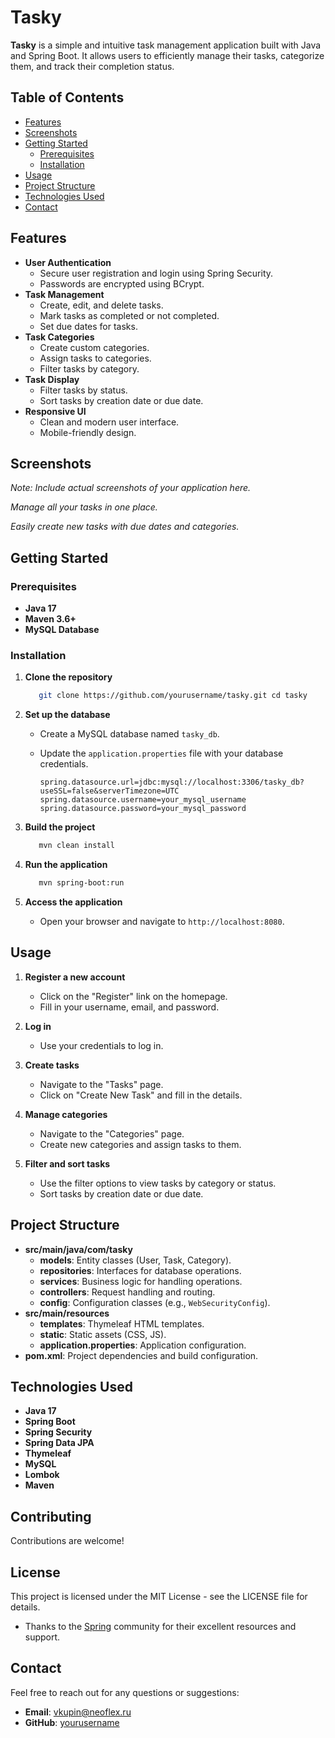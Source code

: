 # Tasky

**Tasky** is a simple and intuitive task management application built with Java and Spring Boot. It allows users to efficiently manage their tasks, categorize them, and track their completion status.

## Table of Contents

- [Features](#features)
- [Screenshots](#screenshots)
- [Getting Started](#getting-started)
    - [Prerequisites](#prerequisites)
    - [Installation](#installation)
- [Usage](#usage)
- [Project Structure](#project-structure)
- [Technologies Used](#technologies-used)
- [Contact](#contact)

## Features

- **User Authentication**
    - Secure user registration and login using Spring Security.
    - Passwords are encrypted using BCrypt.
- **Task Management**
    - Create, edit, and delete tasks.
    - Mark tasks as completed or not completed.
    - Set due dates for tasks.
- **Task Categories**
    - Create custom categories.
    - Assign tasks to categories.
    - Filter tasks by category.
- **Task Display**
    - Filter tasks by status.
    - Sort tasks by creation date or due date.
- **Responsive UI**
    - Clean and modern user interface.
    - Mobile-friendly design.

## Screenshots

_Note: Include actual screenshots of your application here._

_Manage all your tasks in one place._

_Easily create new tasks with due dates and categories._

## Getting Started

### Prerequisites

- **Java 17**
- **Maven 3.6+**
- **MySQL Database**

### Installation

1. **Clone the repository**
    
    ```bash
       git clone https://github.com/yourusername/tasky.git cd tasky
    ```
    
3. **Set up the database**
    
    - Create a MySQL database named `tasky_db`.
        
    - Update the `application.properties` file with your database credentials.
        
        ```
        spring.datasource.url=jdbc:mysql://localhost:3306/tasky_db?useSSL=false&serverTimezone=UTC
        spring.datasource.username=your_mysql_username
        spring.datasource.password=your_mysql_password
        ```
        
4. **Build the project**
    ```bash
       mvn clean install
    ```
5. **Run the application**
    
    ```bash
       mvn spring-boot:run
    ```
    
6. **Access the application**
    
    - Open your browser and navigate to `http://localhost:8080`.

## Usage

1. **Register a new account**
    
    - Click on the "Register" link on the homepage.
    - Fill in your username, email, and password.
2. **Log in**
    
    - Use your credentials to log in.
3. **Create tasks**
    
    - Navigate to the "Tasks" page.
    - Click on "Create New Task" and fill in the details.
4. **Manage categories**
    
    - Navigate to the "Categories" page.
    - Create new categories and assign tasks to them.
5. **Filter and sort tasks**
    
    - Use the filter options to view tasks by category or status.
    - Sort tasks by creation date or due date.

## Project Structure

- **src/main/java/com/tasky**
    - **models**: Entity classes (User, Task, Category).
    - **repositories**: Interfaces for database operations.
    - **services**: Business logic for handling operations.
    - **controllers**: Request handling and routing.
    - **config**: Configuration classes (e.g., `WebSecurityConfig`).
- **src/main/resources**
    - **templates**: Thymeleaf HTML templates.
    - **static**: Static assets (CSS, JS).
    - **application.properties**: Application configuration.
- **pom.xml**: Project dependencies and build configuration.

## Technologies Used

- **Java 17**
- **Spring Boot**
- **Spring Security**
- **Spring Data JPA**
- **Thymeleaf**
- **MySQL**
- **Lombok**
- **Maven**

## Contributing

Contributions are welcome!

## License

This project is licensed under the MIT License - see the LICENSE file for details.





- Thanks to the [Spring](https://spring.io/) community for their excellent resources and support.


## Contact

Feel free to reach out for any questions or suggestions:

- **Email**: vkupin@neoflex.ru
- **GitHub**: [yourusername](https://github.com/xin3c)
